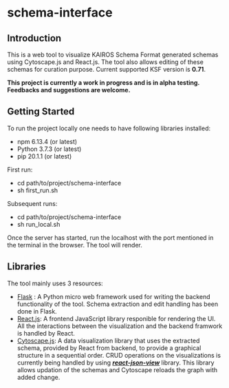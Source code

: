 # schema-interface

## Introduction

This is a web tool to visualize KAIROS Schema Format generated schemas using Cytoscape.js and React.js. The tool also allows editing of these schemas for curation purpose. Current supported KSF version is **0.71**.

**This project is currently a work in progress and is in alpha testing. Feedbacks and suggestions are welcome.**

## Getting Started

To run the project locally one needs to have following libraries installed:

* npm 6.13.4 (or latest)
* Python 3.7.3 (or latest)
* pip 20.1.1 (or latest)

First run:

* cd path/to/project/schema-interface
* sh first_run.sh

Subsequent runs:

* cd path/to/project/schema-interface
* sh run_local.sh

Once the server has started, run the localhost with the port mentioned in the terminal in the browser. The tool will render.

## Libraries

The tool mainly uses 3 resources:

* [Flask](https://flask.palletsprojects.com/en/1.1.x/) : A Python micro web framework used for writing the backend functionality of the tool. Schema extraction and edit handling has been done in Flask.
* [React.js](https://reactjs.org/): A frontend JavaScript library responible for rendering the UI. All the interactions between the visualization and the backend framwork is handled by React.
* [Cytoscape.js](https://js.cytoscape.org/): A data visualization library that uses the extracted schema, provided by React from backend, to provide a graphical structure in a sequential order. CRUD operations on the visualizations is currently being handled by using _**[react-json-view](https://github.com/mac-s-g/react-json-view/blob/master/README.md)**_ library. This library allows updation of the schemas and Cytoscape reloads the graph with added change.
